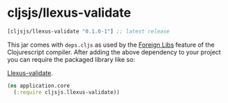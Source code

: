# cljsjs/llexus-validate

[](dependency)
```clojure
[cljsjs/llexus-validate "0.1.0-1"] ;; latest release
```
[](/dependency)

This jar comes with `deps.cljs` as used by the [Foreign Libs][flibs] feature
of the Clojurescript compiler. After adding the above dependency to your project
you can require the packaged library like so:

[Llexus-validate](https://github.com/little-arhat/llexus-validate).

```clojure
(ns application.core
  (:require cljsjs.llexus-validate))
```

[flibs]: https://github.com/clojure/clojurescript/wiki/Packaging-Foreign-Dependencies
